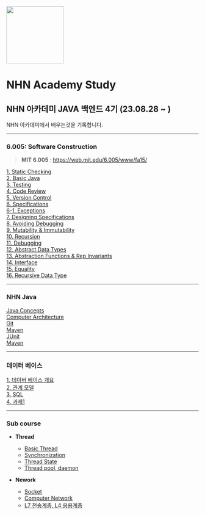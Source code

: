 <img src ="https://github.com/UNGGU0704/nhnacademy-study/assets/130115689/9bd055a9-7fad-41c7-94d8-bd60a1a1886a" height ="150px" weight = "150px" >

# NHN Academy Study

## NHN 아카데미 JAVA 백엔드 4기 (23.08.28 ~ )

NHN 아카데미에서 배우는것을 기록합니다.

---

### 6.005: Software Construction
> **MIT 6.005** : https://web.mit.edu/6.005/www/fa15/


[1. Static Checking](https://github.com/UNGGU0704/nhnacademy-study/blob/main/MIT%206.005-%20Software%20Construction%20/Static%20Checking.md) <br>
[2. Basic Java](https://github.com/UNGGU0704/nhnacademy-study/blob/main/MIT%206.005-%20Software%20Construction%20/Basic%20Java.adoc) <br>
[3. Testing](https://github.com/UNGGU0704/nhnacademy-study/blob/main/MIT%206.005-%20Software%20Construction%20/Testing.md) <br>
[4. Code Review](https://github.com/UNGGU0704/nhnacademy-study/blob/main/MIT%206.005-%20Software%20Construction%20/Code%20Review.md) <br>
[5. Version Control](https://github.com/UNGGU0704/nhnacademy-study/blob/main/MIT%206.005-%20Software%20Construction%20/Vison%20Control.md) <br>
[6. Specifications](https://github.com/UNGGU0704/nhnacademy-study/blob/main/MIT%206.005-%20Software%20Construction%20/Specifications.md) <br>
[6-1. Exceptions](https://github.com/UNGGU0704/nhnacademy-study/blob/main/MIT%206.005-%20Software%20Construction%20/Exception.md) <br>
[7. Designing Specifications](https://github.com/UNGGU0704/nhnacademy-study/blob/main/MIT%206.005-%20Software%20Construction%20/Designing%20Specifications.md) <br>
[8. Avoiding Debugging](https://github.com/UNGGU0704/nhnacademy-study/blob/main/MIT%206.005-%20Software%20Construction%20/Avoiding%20Debugging.md) <br>
[9. Mutability & Immutability](https://github.com/UNGGU0704/nhnacademy-study/blob/main/MIT%206.005-%20Software%20Construction%20/Mutability%20%26%20Immutability.md) <br>
[10. Recursion](https://github.com/UNGGU0704/nhnacademy-study/blob/main/MIT%206.005-%20Software%20Construction%20/Recursion.md) <br>
[11. Debugging](https://github.com/UNGGU0704/nhnacademy-study/blob/main/MIT%206.005-%20Software%20Construction%20/Debugguing.md) <br>
[12. Abstract Data Types](https://github.com/UNGGU0704/nhnacademy-study/blob/main/MIT%206.005-%20Software%20Construction%20/Abstract%20Data%20Types.md) <br>
[13. Abstraction Functions & Rep Invariants](https://github.com/UNGGU0704/nhnacademy-study/blob/main/MIT%206.005-%20Software%20Construction%20/Abstraction%20Functions%20%26%20Rep%20Invariants.md) <br>
[14. Interface](https://github.com/UNGGU0704/nhnacademy-study/blob/main/MIT%206.005-%20Software%20Construction%20/Testing.md) <br>
[15. Equality](https://github.com/UNGGU0704/nhnacademy-study/blob/main/MIT%206.005-%20Software%20Construction%20/Equality.md) <br>
[16. Recursive Data Type](https://github.com/UNGGU0704/nhnacademy-study/blob/main/MIT%206.005-%20Software%20Construction%20/Recursive%20Data%20Types.md) <br>

---

### NHN Java
[Java Concepts](https://github.com/UNGGU0704/nhnacademy-study/blob/main/NHN-Basic%20Java/JAVA%20Concepts.md) <br>
[Computer Architecture](https://github.com/UNGGU0704/nhnacademy-study/blob/main/NHN-Basic%20Java/Computer_Architecture.md) <br>
[Git](https://github.com/UNGGU0704/nhnacademy-study/blob/main/NHN-Basic%20Java/git.md) <br>
[Maven](https://github.com/UNGGU0704/nhnacademy-study/blob/main/NHN-Basic%20Java/Maven.md) <br>
[JUnit](https://github.com/UNGGU0704/nhnacademy-study/blob/main/NHN-Basic%20Java/Junit%2CPackage%2Cjar.md) <br>
[Maven](https://github.com/UNGGU0704/nhnacademy-study/blob/main/NHN-Basic%20Java/Maven.md) <br>

--- 

### 데이터 베이스
[1. 데이버 베이스 개요](https://github.com/UNGGU0704/nhnacademy-study/blob/main/DB/1.%20데이터베이스%20개요.md) <br>
[2. 관계 모델](https://github.com/UNGGU0704/nhnacademy-study/blob/main/DB/2.%20관계%20모델.md) <br>
[3. SQL](https://github.com/UNGGU0704/nhnacademy-study/blob/main/DB/3.%20SQL.md) <br>
[4. 과제1](https://github.com/UNGGU0704/nhnacademy-study/blob/main/DB/4.%20과제1.md) <br>

---

### Sub course
- **Thread**
  - [Basic Thread](https://github.com/UNGGU0704/nhnacademy-study/blob/main/Sub/Thread/Thread%20-%20basic%20thread.md) <br>
  - [Synchronization](https://github.com/UNGGU0704/nhnacademy-study/blob/main/Sub/Thread/Thread%20-%20synchronization.md) <br>
  - [Thread State](https://github.com/UNGGU0704/nhnacademy-study/blob/main/Sub/Thread/Thread%20-%20thread%20state.md) <br>
  - [Thread pool, daemon](https://github.com/UNGGU0704/nhnacademy-study/blob/main/Sub/Thread/Thread%20-%20pool%2C%20daemon.md) <br>

- **Nework**
  - [Socket](https://github.com/UNGGU0704/nhnacademy-study/blob/main/Sub/Java%20Networking/Socket.md) <br>
  - [Computer Network](https://github.com/UNGGU0704/nhnacademy-study/blob/main/Sub/Java%20Networking/Computer%20Network.md) <br>
  - [L7 전송계층, L4 응용계층](https://github.com/UNGGU0704/nhnacademy-study/blob/main/Sub/Java%20Networking/L7%20응용계층%20L4%20전송%20계층.md) <br>
